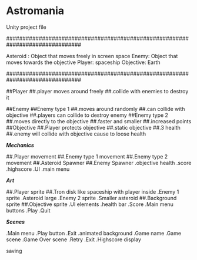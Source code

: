 # Astromania
Unity project file


###############################################################################

Asteroid : Object that moves freely in screen space
Enemy: Object that moves towards the objective
Player: spaceship
Objective: Earth

###############################################################################



##Player
	##.player moves around freely
	##.collide with enemies to destroy it

##Enemy
	##Enemy type 1
		##.moves around randomly
		##.can collide with objective
		##.players can collide to destroy enemy
	##Enemy type 2
		##.moves directly to the objective
		##.faster and smaller
		##.increased points
##Objective
	##.Player protects objective
	##.static objective
	##.3 health
	##.enemy will collide with objective cause to loose health




*******Mechanics*******

##.Player movement
##.Enemy type 1 movement
##.Enemy type 2 movement
##.Asteroid Spawner
##.Enemy Spawner
.objective health
.score
.highscore
.UI
.main menu



*******Art*******

##.Player sprite
	##.Tron disk like spaceship with player inside
.Enemy 1 sprite
	.Asteroid large
.Enemy 2 sprite
	.Smaller asteroid
##.Background sprite
##.Objective sprite
.UI elements
	.health bar
	.Score
.Main menu buttons
	.Play
	.Quit


*******Scenes*******

.Main menu
	.Play button
	.Exit
	.animated background 
	.Game name
.Game scene
.Game Over scene
	.Retry
	.Exit
	.Highscore display


saving

